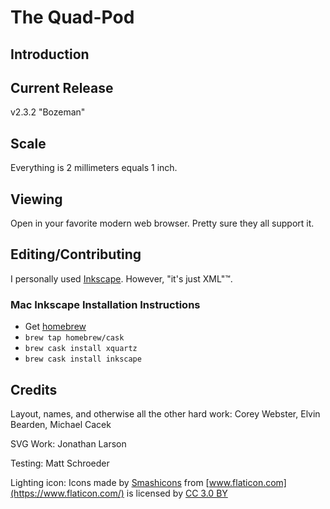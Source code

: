 # The Quad-Pod

## Introduction

## Current Release

v2.3.2 "Bozeman"

## Scale

Everything is 2 millimeters equals 1 inch.

## Viewing

Open in your favorite modern web browser. Pretty sure they all support it.

## Editing/Contributing

I personally used [Inkscape](https://inkscape.org/). However, "it's just XML"™.

### Mac Inkscape Installation Instructions

* Get [homebrew](https://brew.sh/)
* `brew tap homebrew/cask`
* `brew cask install xquartz`
* `brew cask install inkscape`

## Credits

Layout, names, and otherwise all the other hard work: Corey Webster, Elvin Bearden, Michael Cacek

SVG Work: Jonathan Larson

Testing: Matt Schroeder

Lighting icon: Icons made by [Smashicons](https://www.flaticon.com/authors/smashicons) from [www.flaticon.com](https://www.flaticon.com/) is licensed by [CC 3.0 BY](http://creativecommons.org/licenses/by/3.0/)
